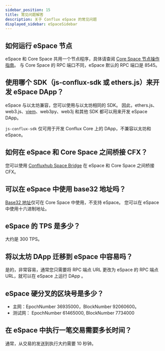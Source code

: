 ```yaml
---
sidebar_position: 15
title: 常见问题解答
description: 关于 Conflux eSpace 的常见问题
displayed_sidebar: eSpaceSidebar
---
```


## 如何运行 eSpace 节点

eSpace 和 Core Space 共用一个节点程序，具体请查阅 [Core Space 节点操作指南](/docs/category/run-a-node)。 与 Core Space 的 RPC 端口不同，eSpace 默认的 RPC 端口是 8545。

## 使用哪个 SDK（js-conflux-sdk 或 ethers.js）来开发 eSpace DApp？

eSpace 与以太坊兼容，您可以使用与以太坊相同的 SDK。 因此，ethers.js、web3.js、[viem](https://viem.sh/)、web3py、web3j 和其他 SDK 都可以用来开发 eSpace DApp。

`js-conflux-sdk` 仅可用于开发 Conflux Core 上的 DApp，不兼容以太坊和 eSpace。

## 如何在 eSpace 和 Core Space 之间桥接 CFX？

您可以使用 [Confluxhub Space Bridge](https://confluxhub.io/espace-bridge/cross-space) 在 eSpace 和 Core Space 之间桥接 CFX。

## 可以在 eSpace 中使用 base32 地址吗？

[Base32 地址](../core/core-space-basics/addresses.md)仅可在 Core Space 中使用，不支持 eSpace。 您可以在 eSpace 中使用十六进制地址。

## eSpace 的 TPS 是多少？

大约是 300 TPS。

## 将以太坊 DApp 迁移到 eSpace 中容易吗？

是的，非常容易，通常您只需要将 RPC 端点 URL 更改为 eSpace 的 RPC 端点 URL，就可以在 eSpace 上运行 DApp 。

## eSpace 硬分叉的区块号是多少？

- 主网：EpochNumber 36935000，BlockNumber 92060600。
- 测试网： EpochNumber 61465000, BlockNumber 7734000

## 在 eSpace 中执行一笔交易需要多长时间？

通常，从交易的发送到执行大约需要 10 秒钟。
